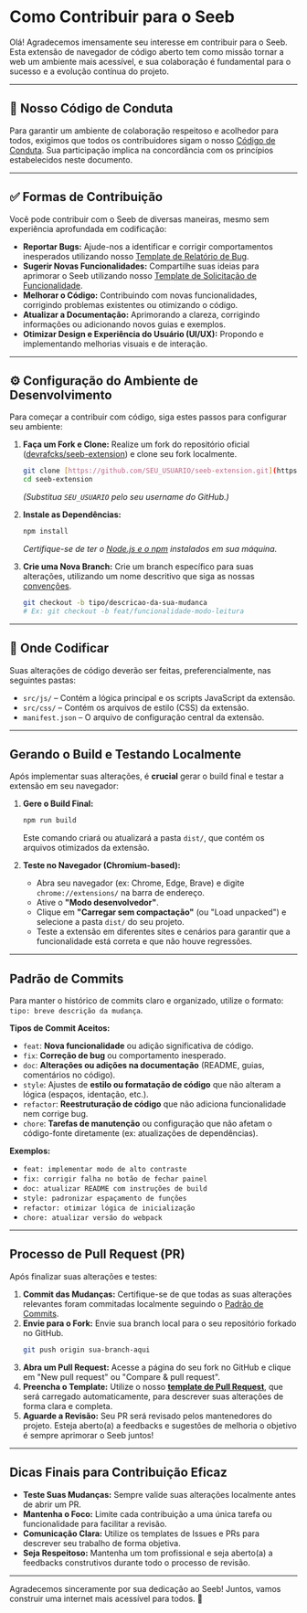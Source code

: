 # Como Contribuir para o Seeb

Olá! Agradecemos imensamente seu interesse em contribuir para o Seeb. Esta extensão de navegador de código aberto tem como missão tornar a web um ambiente mais acessível, e sua colaboração é fundamental para o sucesso e a evolução contínua do projeto.

---

## 🤝 Nosso Código de Conduta

Para garantir um ambiente de colaboração respeitoso e acolhedor para todos, exigimos que todos os contribuidores sigam o nosso [Código de Conduta](../CODE_OF_CONDUCT.md). Sua participação implica na concordância com os princípios estabelecidos neste documento.

---

## ✅ Formas de Contribuição

Você pode contribuir com o Seeb de diversas maneiras, mesmo sem experiência aprofundada em codificação:

* **Reportar Bugs:** Ajude-nos a identificar e corrigir comportamentos inesperados utilizando nosso [Template de Relatório de Bug](./ISSUE_TEMPLATE/bug_report.md).
* **Sugerir Novas Funcionalidades:** Compartilhe suas ideias para aprimorar o Seeb utilizando nosso [Template de Solicitação de Funcionalidade](./ISSUE_TEMPLATE/feature_request.md).
* **Melhorar o Código:** Contribuindo com novas funcionalidades, corrigindo problemas existentes ou otimizando o código.
* **Atualizar a Documentação:** Aprimorando a clareza, corrigindo informações ou adicionando novos guias e exemplos.
* **Otimizar Design e Experiência do Usuário (UI/UX):** Propondo e implementando melhorias visuais e de interação.

---

## ⚙️ Configuração do Ambiente de Desenvolvimento

Para começar a contribuir com código, siga estes passos para configurar seu ambiente:

1.  **Faça um Fork e Clone:** Realize um fork do repositório oficial ([devrafcks/seeb-extension](https://github.com/devrafcks/seeb-extension)) e clone seu fork localmente.
    ```bash
    git clone [https://github.com/SEU_USUARIO/seeb-extension.git](https://github.com/SEU_USUARIO/seeb-extension.git)
    cd seeb-extension
    ```
    *(Substitua `SEU_USUARIO` pelo seu username do GitHub.)*

2.  **Instale as Dependências:**
    ```bash
    npm install
    ```
    *Certifique-se de ter o [Node.js e o npm](https://nodejs.org/en/download/) instalados em sua máquina.*

3.  **Crie uma Nova Branch:**
    Crie um branch específico para suas alterações, utilizando um nome descritivo que siga as nossas [convenções](#-padrao-de-commits).
    ```bash
    git checkout -b tipo/descricao-da-sua-mudanca
    # Ex: git checkout -b feat/funcionalidade-modo-leitura
    ```

---

## 🧱 Onde Codificar

Suas alterações de código deverão ser feitas, preferencialmente, nas seguintes pastas:

* `src/js/` – Contém a lógica principal e os scripts JavaScript da extensão.
* `src/css/` – Contém os arquivos de estilo (CSS) da extensão.
* `manifest.json` – O arquivo de configuração central da extensão.

---

##  Gerando o Build e Testando Localmente

Após implementar suas alterações, é **crucial** gerar o build final e testar a extensão em seu navegador:

1.  **Gere o Build Final:**
    ```bash
    npm run build
    ```
    Este comando criará ou atualizará a pasta `dist/`, que contém os arquivos otimizados da extensão.

2.  **Teste no Navegador (Chromium-based):**
    * Abra seu navegador (ex: Chrome, Edge, Brave) e digite `chrome://extensions/` na barra de endereço.
    * Ative o **"Modo desenvolvedor"**.
    * Clique em **"Carregar sem compactação"** (ou "Load unpacked") e selecione a pasta `dist/` do seu projeto.
    * Teste a extensão em diferentes sites e cenários para garantir que a funcionalidade está correta e que não houve regressões.

---

##  Padrão de Commits

Para manter o histórico de commits claro e organizado, utilize o formato: `tipo: breve descrição da mudança`.

**Tipos de Commit Aceitos:**

* `feat`: **Nova funcionalidade** ou adição significativa de código.
* `fix`: **Correção de bug** ou comportamento inesperado.
* `doc`: **Alterações ou adições na documentação** (README, guias, comentários no código).
* `style`: Ajustes de **estilo ou formatação de código** que não alteram a lógica (espaços, identação, etc.).
* `refactor`: **Reestruturação de código** que não adiciona funcionalidade nem corrige bug.
* `chore`: **Tarefas de manutenção** ou configuração que não afetam o código-fonte diretamente (ex: atualizações de dependências).

**Exemplos:**

* `feat: implementar modo de alto contraste`
* `fix: corrigir falha no botão de fechar painel`
* `doc: atualizar README com instruções de build`
* `style: padronizar espaçamento de funções`
* `refactor: otimizar lógica de inicialização`
* `chore: atualizar versão do webpack`

---

##  Processo de Pull Request (PR)

Após finalizar suas alterações e testes:

1.  **Commit das Mudanças:** Certifique-se de que todas as suas alterações relevantes foram commitadas localmente seguindo o [Padrão de Commits](#-padrao-de-commits).
2.  **Envie para o Fork:** Envie sua branch local para o seu repositório forkado no GitHub.
    ```bash
    git push origin sua-branch-aqui
    ```
3.  **Abra um Pull Request:** Acesse a página do seu fork no GitHub e clique em "New pull request" ou "Compare & pull request".
4.  **Preencha o Template:** Utilize o nosso **[template de Pull Request](./PULL_REQUEST_TEMPLATE.md)**, que será carregado automaticamente, para descrever suas alterações de forma clara e completa.
5.  **Aguarde a Revisão:** Seu PR será revisado pelos mantenedores do projeto. Esteja aberto(a) a feedbacks e sugestões de melhoria o objetivo é sempre aprimorar o Seeb juntos!

---

##  Dicas Finais para Contribuição Eficaz

* **Teste Suas Mudanças:** Sempre valide suas alterações localmente antes de abrir um PR.
* **Mantenha o Foco:** Limite cada contribuição a uma única tarefa ou funcionalidade para facilitar a revisão.
* **Comunicação Clara:** Utilize os templates de Issues e PRs para descrever seu trabalho de forma objetiva.
* **Seja Respeitoso:** Mantenha um tom profissional e seja aberto(a) a feedbacks construtivos durante todo o processo de revisão.

---

Agradecemos sinceramente por sua dedicação ao Seeb! Juntos, vamos construir uma internet mais acessível para todos. 💜